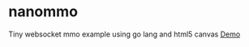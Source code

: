 nanommo
=======

Tiny websocket mmo example using go lang and html5 canvas
[Demo](http://tatrix.org/nanommo)
